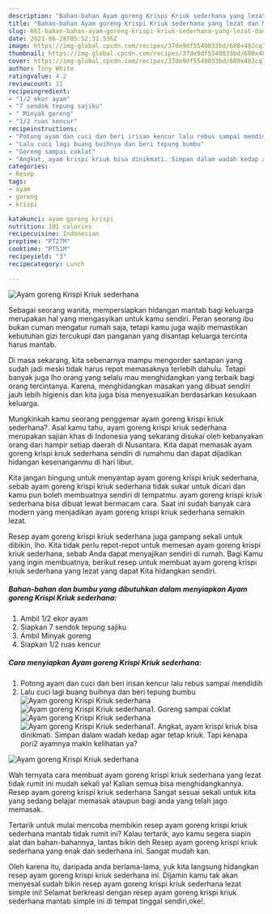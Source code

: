 ```yaml
---
description: "Bahan-bahan Ayam goreng Krispi Kriuk sederhana yang lezat dan Mudah Dibuat"
title: "Bahan-bahan Ayam goreng Krispi Kriuk sederhana yang lezat dan Mudah Dibuat"
slug: 661-bahan-bahan-ayam-goreng-krispi-kriuk-sederhana-yang-lezat-dan-mudah-dibuat
date: 2021-06-28T05:52:31.536Z
image: https://img-global.cpcdn.com/recipes/37de9df5540033bd/680x482cq70/ayam-goreng-krispi-kriuk-sederhana-foto-resep-utama.jpg
thumbnail: https://img-global.cpcdn.com/recipes/37de9df5540033bd/680x482cq70/ayam-goreng-krispi-kriuk-sederhana-foto-resep-utama.jpg
cover: https://img-global.cpcdn.com/recipes/37de9df5540033bd/680x482cq70/ayam-goreng-krispi-kriuk-sederhana-foto-resep-utama.jpg
author: Tony White
ratingvalue: 4.2
reviewcount: 11
recipeingredient:
- "1/2 ekor ayam"
- "7 sendok tepung sajiku"
- " Minyak goreng"
- "1/2 ruas kencur"
recipeinstructions:
- "Potong ayam dan cuci dan beri irisan kencur lalu rebus sampai mendidih"
- "Lalu cuci lagi buang buihnya dan beri tepung bumbu"
- "Goreng sampai coklat"
- "Angkat, ayam krispi kriuk bisa dinikmati. Simpan dalam wadah kedap agar tetap kriuk. Tapi kenapa pori2 ayamnya makin kelihatan ya?"
categories:
- Resep
tags:
- ayam
- goreng
- krispi

katakunci: ayam goreng krispi 
nutrition: 101 calories
recipecuisine: Indonesian
preptime: "PT27M"
cooktime: "PT51M"
recipeyield: "3"
recipecategory: Lunch

---
```



![Ayam goreng Krispi Kriuk sederhana](https://img-global.cpcdn.com/recipes/37de9df5540033bd/680x482cq70/ayam-goreng-krispi-kriuk-sederhana-foto-resep-utama.jpg)

Sebagai seorang wanita, mempersiapkan hidangan mantab bagi keluarga merupakan hal yang mengasyikan untuk kamu sendiri. Peran seorang ibu bukan cuman mengatur rumah saja, tetapi kamu juga wajib memastikan kebutuhan gizi tercukupi dan panganan yang disantap keluarga tercinta harus mantab.

Di masa  sekarang, kita sebenarnya mampu mengorder santapan yang sudah jadi meski tidak harus repot memasaknya terlebih dahulu. Tetapi banyak juga lho orang yang selalu mau menghidangkan yang terbaik bagi orang tercintanya. Karena, menghidangkan masakan yang dibuat sendiri jauh lebih higienis dan kita juga bisa menyesuaikan berdasarkan kesukaan keluarga. 



Mungkinkah kamu seorang penggemar ayam goreng krispi kriuk sederhana?. Asal kamu tahu, ayam goreng krispi kriuk sederhana merupakan sajian khas di Indonesia yang sekarang disukai oleh kebanyakan orang dari hampir setiap daerah di Nusantara. Kita dapat memasak ayam goreng krispi kriuk sederhana sendiri di rumahmu dan dapat dijadikan hidangan kesenanganmu di hari libur.

Kita jangan bingung untuk menyantap ayam goreng krispi kriuk sederhana, sebab ayam goreng krispi kriuk sederhana tidak sukar untuk dicari dan kamu pun boleh membuatnya sendiri di tempatmu. ayam goreng krispi kriuk sederhana bisa dibuat lewat bermacam cara. Saat ini sudah banyak cara modern yang menjadikan ayam goreng krispi kriuk sederhana semakin lezat.

Resep ayam goreng krispi kriuk sederhana juga gampang sekali untuk dibikin, lho. Kita tidak perlu repot-repot untuk memesan ayam goreng krispi kriuk sederhana, sebab Anda dapat menyajikan sendiri di rumah. Bagi Kamu yang ingin membuatnya, berikut resep untuk membuat ayam goreng krispi kriuk sederhana yang lezat yang dapat Kita hidangkan sendiri.

<!--inarticleads1-->

##### Bahan-bahan dan bumbu yang dibutuhkan dalam menyiapkan Ayam goreng Krispi Kriuk sederhana:

1. Ambil 1/2 ekor ayam
1. Siapkan 7 sendok tepung sajiku
1. Ambil  Minyak goreng
1. Siapkan 1/2 ruas kencur




<!--inarticleads2-->

##### Cara menyiapkan Ayam goreng Krispi Kriuk sederhana:

1. Potong ayam dan cuci dan beri irisan kencur lalu rebus sampai mendidih
1. Lalu cuci lagi buang buihnya dan beri tepung bumbu
<img src="https://img-global.cpcdn.com/steps/f7d7067b4b8ecc1c/160x128cq70/ayam-goreng-krispi-kriuk-sederhana-langkah-memasak-2-foto.jpg" alt="Ayam goreng Krispi Kriuk sederhana"><img src="https://img-global.cpcdn.com/steps/acd62fcf0442ecf6/160x128cq70/ayam-goreng-krispi-kriuk-sederhana-langkah-memasak-2-foto.jpg" alt="Ayam goreng Krispi Kriuk sederhana">1. Goreng sampai coklat
<img src="https://img-global.cpcdn.com/steps/00338d186d6f52cd/160x128cq70/ayam-goreng-krispi-kriuk-sederhana-langkah-memasak-3-foto.jpg" alt="Ayam goreng Krispi Kriuk sederhana"><img src="https://img-global.cpcdn.com/steps/197f1f5c56536a1f/160x128cq70/ayam-goreng-krispi-kriuk-sederhana-langkah-memasak-3-foto.jpg" alt="Ayam goreng Krispi Kriuk sederhana">1. Angkat, ayam krispi kriuk bisa dinikmati. Simpan dalam wadah kedap agar tetap kriuk. Tapi kenapa pori2 ayamnya makin kelihatan ya?
<img src="https://img-global.cpcdn.com/steps/3bdfa9a263201658/160x128cq70/ayam-goreng-krispi-kriuk-sederhana-langkah-memasak-4-foto.jpg" alt="Ayam goreng Krispi Kriuk sederhana">



Wah ternyata cara membuat ayam goreng krispi kriuk sederhana yang lezat tidak rumit ini mudah sekali ya! Kalian semua bisa menghidangkannya. Resep ayam goreng krispi kriuk sederhana Sangat sesuai sekali untuk kita yang sedang belajar memasak ataupun bagi anda yang telah jago memasak.

Tertarik untuk mulai mencoba membikin resep ayam goreng krispi kriuk sederhana mantab tidak rumit ini? Kalau tertarik, ayo kamu segera siapin alat dan bahan-bahannya, lantas bikin deh Resep ayam goreng krispi kriuk sederhana yang enak dan sederhana ini. Sangat mudah kan. 

Oleh karena itu, daripada anda berlama-lama, yuk kita langsung hidangkan resep ayam goreng krispi kriuk sederhana ini. Dijamin kamu tak akan menyesal sudah bikin resep ayam goreng krispi kriuk sederhana lezat simple ini! Selamat berkreasi dengan resep ayam goreng krispi kriuk sederhana mantab simple ini di tempat tinggal sendiri,oke!.

